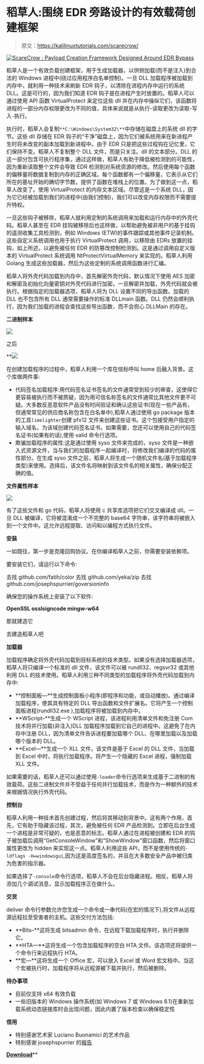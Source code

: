 # 稻草人:围绕 EDR 旁路设计的有效载荷创建框架

> 原文：<https://kalilinuxtutorials.com/scarecrow/>

[![ScareCrow : Payload Creation Framework Designed Around EDR Bypass](img//57d1e76ef31845a8abc15b5358bd4360.png "ScareCrow : Payload Creation Framework Designed Around EDR Bypass")](https://1.bp.blogspot.com/-Uo8Re9dfUyI/YEZq_wDeI1I/AAAAAAAAIeM/ZmRdujtaLT8IY_dNyBifx0B_76KlQJE5gCLcBGAsYHQ/s728/ScareCrow%25281%2529.png)

稻草人是一个有效负载创建框架，用于生成加载器，以供侧加载(而不是注入)到合法的 Windows 进程中(绕过应用程序白名单控制)。一旦 DLL 加载程序被加载到内存中，就利用一种技术来刷新 EDR 钩子，以清除在进程内存中运行的系统 DLL。这是可行的，因为我们知道 EDR 钩子是在进程产生时放置的。稻草人可以通过使用 API 函数 VirtualProtect 来定位这些 dll 并在内存中操纵它们，该函数将进程的一部分内存权限更改为不同的值，具体来说就是从执行-读取更改为读取-写入-执行。

执行时，稻草人会复制`**C:\Windows\System32\**`中存储在磁盘上的系统 dll 的字节。这些 dll 存储在 EDR 钩子的“干净”磁盘上，因为它们被系统用来在新进程产生时将未改变的副本加载到新进程中。由于 EDR 只是把这些过程钩在记忆里，它们保持不变。稻草人不复制整个 DLL 文件，而是只关注。dll 的文本部分。DLL 的这一部分包含可执行程序集，通过这样做，稻草人有助于降低被检测到的可能性，因为重新读取整个文件会导致 EDR 检测到对系统资源的修改。然后使用每个函数的偏移量将数据复制到内存的正确区域。每个函数都有一个偏移量，它表示从它们所在的基址开始的确切字节数，提供了函数在堆栈上的位置。为了做到这一点，稻草人改变了。使用 VirtualProtect 的内存文本区域。尽管这是一个系统 DLL，因为它已经被加载到我们的进程中(由我们控制)，我们可以改变内存权限而不需要提升特权。

一旦这些钩子被移除，稻草人就利用定制的系统调用来加载和运行内存中的外壳代码。稻草人甚至在 EDR 挂钩被移除后也这样做，以帮助避免被非用户的基于挂钩的遥测收集工具检测到，例如 Windows (ETW)的事件跟踪或其他事件记录机制。这些自定义系统调用也用于执行 VirtualProtect 调用，以移除由 EDRs 放置的挂钩，如上所述，以避免被任何 EDR 的防篡改控制检测到。这是通过调用自定义版本的 VirtualProtect 系统调用 NtProtectVirtualMemory 来实现的。稻草人利用 Golang 生成这些加载器，然后为这些定制的系统调用函数进行汇编。

稻草人将外壳代码加载到内存中，首先解密外壳代码，默认情况下使用 AES 加密和解密及初始化向量密钥对外壳代码进行加密。一旦解密并加载，外壳代码就会被执行。根据指定的加载器选项，稻草人将为 DLL 设置不同的导出函数。加载的 DLL 也不包含所有 DLL 通常需要操作的标准 DLLmain 函数。DLL 仍然会顺利执行，因为我们加载的进程会查找这些导出函数，而不会担心 DLLMain 的存在。

**二进制样本**

![](img//4f4217518ec97e4a05a8614aaef36ae6.png)

之后

**![](img//25d8de1bca7f01aeadc7cd2af3862dcf.png)

在创建加载程序的过程中，稻草人利用一个库在信标呼叫 home 后融入背景。这个库做两件事:

*   代码签名加载程序:用代码签名证书签名的文件通常受到较少的审查，这使得它更容易被执行而不被质疑，因为用可信名称签名的文件通常比其他文件更不可疑。大多数反恶意软件产品没有时间验证和确认这些证书(现在一些产品有，但通常常见的供应商名称包含在白名单中),稻草人通过使用 go package 版本的工具`limelighter`创建 pfx12 文件来创建这些证书。这个包接受用户指定的输入域名，为该域创建代码签名证书。如果需要，您还可以使用自己的代码签名证书(如果有的话),使用 valid 命令行选项。
*   欺骗加载程序的属性:这是通过使用 syso 文件来完成的，syso 文件是一种嵌入式资源文件，当与我们的加载程序一起编译时，将修改我们编译的代码的属性部分。在生成 syso 文件之前，稻草人将生成一个随机文件名(基于加载程序类型)来使用。选择后，该文件名将映射到该文件名的相关属性，确保分配正确的值。

**文件属性样本**

![](img//7d6325276d597556c5abb9c8d914623a.png)

有了这些文件和 go 代码，稻草人将使用 c 共享库选项把它们交叉编译成 dll。一旦 DLL 被编译，它将被混淆成一个不完整的 base64 字符串，该字符串将被嵌入到一个文件中。这允许远程提取、访问和以编程方式执行文件。

**安装**

一如既往，第一步是克隆回购协议。在你编译稻草人之前，你需要安装依赖项。

要安装它们，请运行以下命令:

去找 github.com/fatih/color
去找 github.com/yeka/zip
去找 github.com/josephspurrier/goversioninfo

确保您的操作系统上安装了以下软件:

**OpenSSL
osslsigncode
mingw-w64**

那就建造它

去建造稻草人吧

**加载器**

加载程序确定将外壳代码加载到目标系统的技术类型。如果没有选择加载器选项，稻草人将只编译一个标准的 dll 文件，该文件可以被 rundll32、regsvr32 或其他利用 DLL 的技术使用。稻草人利用三种不同类型的加载程序将外壳代码加载到内存中:

*   **控制面板—**生成控制面板小程序(即程序和功能，或自动播放)。通过编译加载程序，使其具有特定的 DLL 导出函数和文件扩展名。它将产生一个控制面板进程(rundll32.exe ),加载程序将被加载到内存中。
*   **WScript–**生成一个 WScript 进程，该进程利用清单文件和免注册 Com 技术将并行加载(非注入)DLL 加载程序加载到它自己的进程中。这避免了在内存中注册 DLL，因为清单文件告诉进程要加载哪个 DLL、在哪里加载以及加载哪个版本的 DLL。
*   **Excel—**生成一个 XLL 文件，该文件是基于 Excel 的 DLL 文件，当加载到 Excel 中时，将执行加载程序。将产生一个隐藏的 Excel 进程，强制加载 XLL 文件。

如果需要的话，稻草人还可以通过使用`-loader`命令行选项来生成基于二进制的有效载荷。这些二进制文件并不受益于任何并行加载技术，而是作为一种额外的技术来根据情况执行外壳代码。

**控制台**

稻草人利用一种技术首先创建过程，然后将其移动到背景中。这有两个作用，首先，它有助于隐藏该过程，其次，避免被任何 EDR 产品检测到。立即在后台生成一个进程是非常可疑的，也是恶意的标志。稻草人通过在进程被创建和 EDR 的钩子被加载后调用“GetConsoleWindow”和“ShowWindow”窗口函数，然后将窗口属性更改为 hidden 来实现这一点。稻草人利用这些 API，而不是使用传统的`-ldflags -H=windowsgui`,因为这是高度签名的，并且在大多数安全产品中被归类为危害的指示器。

如果选择了`-console`命令行选项，稻草人不会在后台隐藏进程。相反，稻草人将添加几个调试消息，显示加载程序正在做什么。

**交货**

deliver 命令行参数允许您生成一个命令或一串代码(在宏的情况下),将文件从远程源远程拉至受害者的主机。这些交付方法包括:

*   **Bits–**这将生成 bitsadmin 命令，在远程下载加载程序时，执行并删除它。
*   **HTA—**这将生成一个包含加载程序的空白 HTA 文件。该选项还将提供一个命令行来远程执行 HTA。
*   **宏—**这将生成一个 Office 宏，可以放入 Excel 或 Word 宏文档中。当这个宏被执行时，加载程序将从远程源被下载并执行，然后被删除。

**待办事项**

*   目前仅支持 x64 有效负载
*   一些旧版本的 Windows 操作系统(如 Windows 7 或 Windows 8.1)在重新加载系统动态链接库时会出现问题，因此内置了版本检查以确保稳定性

**信用**

*   特别感谢艺术家 Luciano Buonamici 的艺术作品
*   特别感谢 josephspurrier 的[报告](https://github.com/josephspurrier/goversioninfo)

[**Download**](https://github.com/optiv/ScareCrow)**